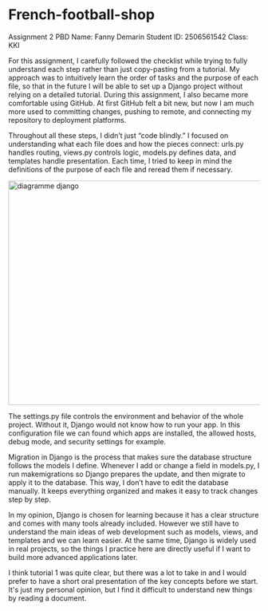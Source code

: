 # French-football-shop
Assignment 2 PBD
Name: Fanny Demarin
Student ID: 2506561542
Class: KKI


For this assignment, I carefully followed the checklist while trying to fully understand each step rather than just copy-pasting from a tutorial. My approach was to intuitively learn the order of tasks and the purpose of each file, so that in the future I will be able to set up a Django project without relying on a detailed tutorial.
During this assignment, I also became more comfortable using GitHub. At first GitHub felt a bit new, but now I am much more used to committing changes, pushing to remote, and connecting my repository to deployment platforms.

Throughout all these steps, I didn’t just “code blindly.” I focused on understanding what each file does and how the pieces connect: urls.py handles routing, views.py controls logic, models.py defines data, and templates handle presentation. Each time, I tried to keep in mind the definitions of the purpose of each file and reread them if necessary.

<img width="2360" height="450" alt="diagramme django" src="https://github.com/user-attachments/assets/bcbb1efb-01e5-4fb7-a9a1-816be2816df8" />


The settings.py file controls the environment and behavior of the whole project. Without it, Django would not know how to run your app. In this configuration file we can found which apps are installed, the allowed hosts, debug mode, and security settings for example.

Migration in Django is the process that makes sure the database structure follows the models I define. Whenever I add or change a field in models.py, I run makemigrations so Django prepares the update, and then migrate to apply it to the database. This way, I don’t have to edit the database manually. It keeps everything organized and makes it easy to track changes step by step.

In my opinion, Django is chosen for learning because it has a clear structure and comes with many tools already included. However we still have to understand the main ideas of web development such as models, views, and templates and we can learn easier. At the same time, Django is widely used in real projects, so the things I practice here are directly useful if I want to build more advanced applications later.

I think tutorial 1 was quite clear, but there was a lot to take in and I would prefer to have a short oral presentation of the key concepts before we start. It's just my personal opinion, but I find it difficult to understand new things by reading a document.
